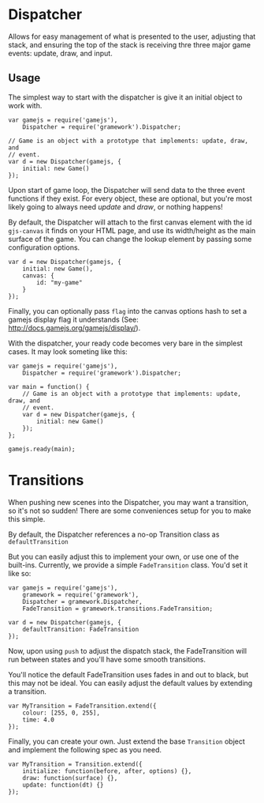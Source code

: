Dispatcher
=====

Allows for easy management of what is presented to the user, adjusting
that stack, and ensuring the top of the stack is receiving thre three major
game events: update, draw, and input.

Usage
----

The simplest way to start with the dispatcher is give it an initial object to
work with.

    var gamejs = require('gamejs'),
        Dispatcher = require('gramework').Dispatcher;

    // Game is an object with a prototype that implements: update, draw, and
    // event.
    var d = new Dispatcher(gamejs, {
        initial: new Game()
    });

Upon start of game loop, the Dispatcher will send data to the three event
functions if they exist. For every object, these are optional, but you're most
likely going to always need *update* and *draw*, or nothing happens!

By default, the Dispatcher will attach to the first canvas element with the id
`gjs-canvas` it finds on your HTML page, and use its width/height as the main
surface of the game. You can change the lookup element by passing some
configuration options.

    var d = new Dispatcher(gamejs, {
        initial: new Game(),
        canvas: {
            id: "my-game"
        }
    });

Finally, you can optionally pass `flag` into the canvas options hash to set a
gamejs display flag it understands (See: http://docs.gamejs.org/gamejs/display/).

With the dispatcher, your ready code becomes very bare in the simplest cases. It
may look someting like this:

    var gamejs = require('gamejs'),
        Dispatcher = require('gramework').Dispatcher;

    var main = function() {
        // Game is an object with a prototype that implements: update, draw, and
        // event.
        var d = new Dispatcher(gamejs, {
            initial: new Game()
        });
    };

    gamejs.ready(main);


Transitions
====

When pushing new scenes into the Dispatcher, you may want a transition, so it's
not so sudden! There are some conveniences setup for you to make this simple.

By default, the Dispatcher references a no-op Transition class as
`defaultTransition`

But you can easily adjust this to implement your own, or use one of the
built-ins. Currently, we provide a simple `FadeTransition` class. You'd set it
like so:

    var gamejs = require('gamejs'),
        gramework = require('gramework'),
        Dispatcher = gramework.Dispatcher,
        FadeTransition = gramework.transitions.FadeTransition;

    var d = new Dispatcher(gamejs, {
        defaultTransition: FadeTransition
    });

Now, upon using `push` to adjust the dispatch stack, the FadeTransition will run
between states and you'll have some smooth transitions.

You'll notice the default FadeTransition uses fades in and out to black, but
this may not be ideal. You can easily adjust the default values by extending a
transition.

    var MyTransition = FadeTransition.extend({
        colour: [255, 0, 255],
        time: 4.0
    });

Finally, you can create your own. Just extend the base `Transition` object and
implement the following spec as you need.

    var MyTransition = Transition.extend({
        initialize: function(before, after, options) {},
        draw: function(surface) {},
        update: function(dt) {}
    });
